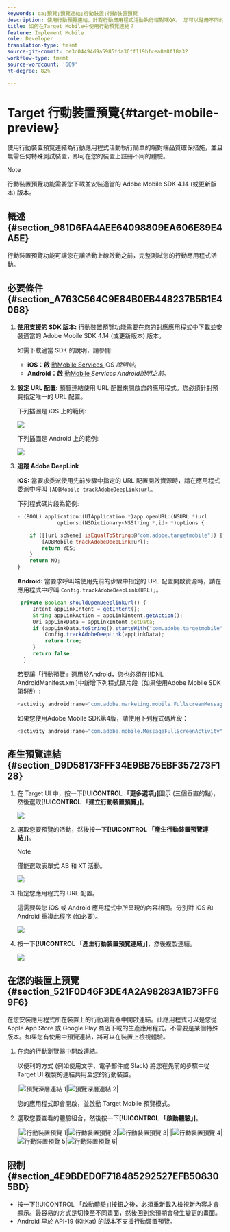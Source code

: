 ```yaml
---
keywords: qa;預覽;預覽連結;行動裝置;行動裝置預覽
description: 使用行動預覽連結，針對行動應用程式活動執行端對端QA。 您可以註冊不同的體驗，毋需使用特殊的測試裝置。
title: 如何在Target Mobile中使用行動預覽連結？
feature: Implement Mobile
role: Developer
translation-type: tm+mt
source-git-commit: ce3c04494d9a5985fda36ff119bfcea8e8f18a32
workflow-type: tm+mt
source-wordcount: '609'
ht-degree: 82%

---
```



# Target 行動裝置預覽{#target-mobile-preview}

使用行動裝置預覽連結為行動應用程式活動執行簡單的端對端品質確保措施，並且無需任何特殊測試裝置，即可在您的裝置上註冊不同的體驗。

>[!NOTE]
>
>行動裝置預覽功能需要您下載並安裝適當的 Adobe Mobile SDK 4.14 (或更新版本) 版本。

## 概述 {#section_981D6FA4AEE64098809EA606E89E4A5E}

行動裝置預覽功能可讓您在讓活動上線啟動之前，完整測試您的行動應用程式活動。

## 必要條件 {#section_A763C564C9E84B0EB448237B5B1E4068}

1. **使用支援的 SDK 版本:** 行動裝置預覽功能需要在您的對應應用程式中下載並安裝適當的 Adobe Mobile SDK 4.14 (或更新版本) 版本。

   如需下載適當 SDK 的說明，請參閱:

   * **iOS：啟** [動Mobile Services ](https://experienceleague.adobe.com/docs/mobile-services/ios/getting-started-ios/requirements.html) iOS *說明前*。
   * **Android：啟** [動Mobile ](https://experienceleague.adobe.com/docs/mobile-services/android/getting-started-android/requirements.html)  *Services Android說明之前*。

1. **設定 URL 配置:** 預覽連結使用 URL 配置來開啟您的應用程式。您必須針對預覽指定唯一的 URL 配置。

   下列插圖是 iOS 上的範例:

   ![](assets/mobile-preview-url-scheme-ios.png)

   下列插圖是 Android 上的範例:

   ![](assets/Android_Deeplink.png)

1. **追蹤 Adobe DeepLink**

   **iOS:** 當要求委派使用先前步驟中指定的 URL 配置開啟資源時，請在應用程式委派中呼叫 `[ADBMobile trackAdobeDeepLink:url`。

   下列程式碼片段為範例:

   ```javascript
   - (BOOL) application:(UIApplication *)app openURL:(NSURL *)url 
                options:(NSDictionary<NSString *,id> *)options { 
   
       if ([[url scheme] isEqualToString:@"com.adobe.targetmobile"]) { 
           [ADBMobile trackAdobeDeepLink:url]; 
           return YES; 
       } 
       return NO; 
   } 
   ```

   **Android:** 當要求呼叫端使用先前的步驟中指定的 URL 配置開啟資源時，請在應用程式中呼叫 `Config.trackAdobeDeepLink(URL);`。

   ```javascript
    private Boolean shouldOpenDeeplinkUrl() { 
        Intent appLinkIntent = getIntent(); 
        String appLinkAction = appLinkIntent.getAction(); 
        Uri appLinkData = appLinkIntent.getData; 
        if (appLinkData.toString().startsWith("com.adobe.targetmobile")) { 
            Config.trackAdobeDeepLink(appLinkData); 
            return true; 
        } 
        return false; 
     }
   ```

   若要讓「行動預覽」適用於Android，您也必須在[!DNL AndroidManifest.xml]中新增下列程式碼片段（如果使用Adobe Mobile SDK第5版）:

   ```javascript
   <activity android:name="com.adobe.marketing.mobile.FullscreenMessageActivity" />
   ```

   如果您使用Adobe Mobile SDK第4版，請使用下列程式碼片段：

   ```javascript
   <activity android:name="com.adobe.mobile.MessageFullScreenActivity" />
   ```

## 產生預覽連結 {#section_D9D58173FFF34E9BB75EBF357273F128}

1. 在 Target UI 中，按一下&#x200B;**[!UICONTROL 「更多選項」]**&#x200B;圖示 (三個垂直的點)，然後選取&#x200B;**[!UICONTROL 「建立行動裝置預覽」]**。

   ![](assets/mobile-preview-create.png)

1. 選取您要預覽的活動，然後按一下&#x200B;**[!UICONTROL 「產生行動裝置預覽連結」]**。

   >[!NOTE]
   >
   >僅能選取表單式 AB 和 XT 活動。

   ![](assets/mobile-preview-select-activities.png)

1. 指定您應用程式的 URL 配置。

   這需要與您 iOS 或 Android 應用程式中所呈現的內容相同。分別對 iOS 和 Android 重複此程序 (如必要)。

   ![](assets/mobile-preview-enter-url-scheme.png)

1. 按一下&#x200B;**[!UICONTROL 「產生行動裝置預覽連結」]**，然後複製連結。

   ![](assets/mobile-preview-generate-and-copy.png)

## 在您的裝置上預覽 {#section_521F0D46F3DE4A2A98283A1B73FF69F6}

在您安裝應用程式所在裝置上的行動瀏覽器中開啟連結。此應用程式可以是您從 Apple App Store 或 Google Play 商店下載的生產應用程式。不需要是某個特殊版本。如果您有使用中預覽連結，將可以在裝置上檢視體驗。

1. 在您的行動瀏覽器中開啟連結。

   以便利的方式 (例如使用文字、電子郵件或 Slack) 將您在先前的步驟中從 Target UI 複製的連結共用至您的行動裝置。

   |![預覽深層連結 1](/help/c-target-mobile-app/assets/mobile-preview-open-deeplink.png)|![預覽深層連結 2](/help/c-target-mobile-app/assets/mobile-preview-open-app.png)|

   您的應用程式即會開啟，並啟動 Target Mobile 預覽模式。

1. 選取您要查看的體驗組合，然後按一下&#x200B;**[!UICONTROL 「啟動體驗」]**。

   |![行動裝置預覽 1](/help/c-target-mobile-app/assets/mobile-preview-experience-selection-1.png)|![行動裝置預覽 2](/help/c-target-mobile-app/assets/mobile-preview-experience-result-1-france.png)|![行動裝置預覽 3](/help/c-target-mobile-app/assets/mobile-preview-experience-result-1-shipfree.png)|
|![行動裝置預覽 4](/help/c-target-mobile-app/assets/mobile-preview-experience-selection-2.png)|![行動裝置預覽 5](/help/c-target-mobile-app/assets/mobile-preview-experience-result-2-aus.png)|![行動裝置預覽 6](/help/c-target-mobile-app/assets/mobile-preview-experience-result-2-10off.png)|

## 限制 {#section_4E9BDED0F718485292527EFB508305BD}

* 按一下[!UICONTROL 「啟動體驗」]按鈕之後，必須重新載入檢視新內容才會顯示。最容易的方式是切換至不同畫面，然後回到您預期會發生變更的畫面。
* Android 早於 API-19 (KitKat) 的版本不支援行動裝置預覽。